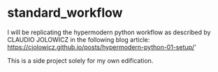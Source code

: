 # standard_workflow

I will be replicating the hypermodern python workflow as described by CLAUDIO JOLOWICZ in the following blog article:
https://cjolowicz.github.io/posts/hypermodern-python-01-setup/'

This is a side project solely for my own edification. 
